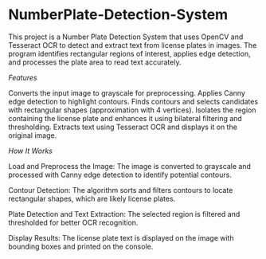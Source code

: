 # NumberPlate-Detection-System
This project is a Number Plate Detection System that uses OpenCV and Tesseract OCR to detect and extract text from license plates in images. The program identifies rectangular regions of interest, applies edge detection, and processes the plate area to read text accurately.

*Features*

Converts the input image to grayscale for preprocessing.
Applies Canny edge detection to highlight contours.
Finds contours and selects candidates with rectangular shapes (approximation with 4 vertices).
Isolates the region containing the license plate and enhances it using bilateral filtering and thresholding.
Extracts text using Tesseract OCR and displays it on the original image.


*How It Works*

Load and Preprocess the Image:
The image is converted to grayscale and processed with Canny edge detection to identify potential contours.

Contour Detection:
The algorithm sorts and filters contours to locate rectangular shapes, which are likely license plates.

Plate Detection and Text Extraction:
The selected region is filtered and thresholded for better OCR recognition.

Display Results:
The license plate text is displayed on the image with bounding boxes and printed on the console.
